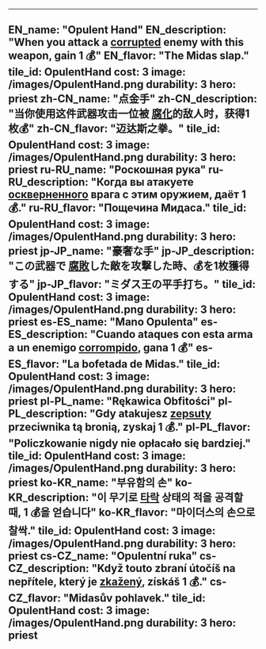 ---

EN_name: "Opulent Hand"
EN_description: "When you attack a  <u>corrupted</u> enemy with this weapon, gain 1 💰"
EN_flavor: "The Midas slap."
tile_id: OpulentHand
cost: 3
image: /images/OpulentHand.png
durability: 3
hero: priest
zh-CN_name: "点金手"
zh-CN_description: "当你使用这件武器攻击一位被 <u>腐化</u>的敌人时，获得1枚💰"
zh-CN_flavor: "迈达斯之拳。"
tile_id: OpulentHand
cost: 3
image: /images/OpulentHand.png
durability: 3
hero: priest
ru-RU_name: "Роскошная рука"
ru-RU_description: "Когда вы атакуете  <u>оскверненного</u> врага с этим оружием, даёт 1 💰."
ru-RU_flavor: "Пощечина Мидаса."
tile_id: OpulentHand
cost: 3
image: /images/OpulentHand.png
durability: 3
hero: priest
jp-JP_name: "豪奢な手"
jp-JP_description: "この武器で <u>腐敗</u>した敵を攻撃した時、💰を1枚獲得する"
jp-JP_flavor: "ミダス王の平手打ち。"
tile_id: OpulentHand
cost: 3
image: /images/OpulentHand.png
durability: 3
hero: priest
es-ES_name: "Mano Opulenta"
es-ES_description: "Cuando ataques con esta arma a un enemigo  <u>corrompido</u>, gana 1 💰"
es-ES_flavor: "La bofetada de Midas."
tile_id: OpulentHand
cost: 3
image: /images/OpulentHand.png
durability: 3
hero: priest
pl-PL_name: "Rękawica Obfitości"
pl-PL_description: "Gdy atakujesz  <u>zepsuty</u> przeciwnika tą bronią, zyskaj 1 💰."
pl-PL_flavor: "Policzkowanie nigdy nie opłacało się bardziej."
tile_id: OpulentHand
cost: 3
image: /images/OpulentHand.png
durability: 3
hero: priest
ko-KR_name: "부유함의 손"
ko-KR_description: "이 무기로  <u>타락</u> 상태의 적을 공격할 때, 1 💰을 얻습니다"
ko-KR_flavor: "마이더스의 손으로 찰싹."
tile_id: OpulentHand
cost: 3
image: /images/OpulentHand.png
durability: 3
hero: priest
cs-CZ_name: "Opulentní ruka"
cs-CZ_description: "Když touto zbraní útočíš na nepřítele, který je  <u>zkažený</u>, získáš 1 💰."
cs-CZ_flavor: "Midasův pohlavek."
tile_id: OpulentHand
cost: 3
image: /images/OpulentHand.png
durability: 3
hero: priest
---